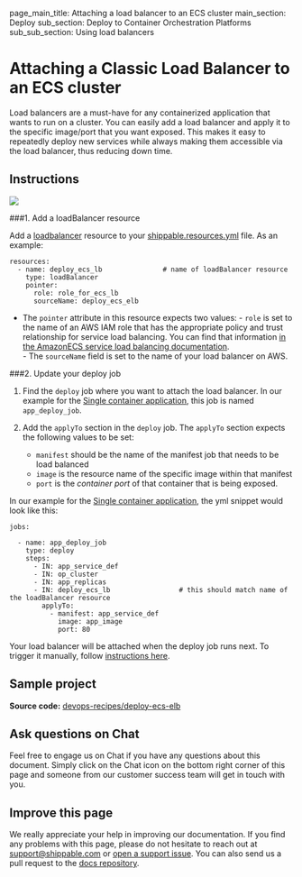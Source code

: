 page_main_title: Attaching a load balancer to an ECS cluster
main_section: Deploy
sub_section: Deploy to Container Orchestration Platforms
sub_sub_section: Using load balancers

# Attaching a Classic Load Balancer to an ECS cluster

Load balancers are a must-have for any containerized application that wants to run on a cluster.
You can easily add a load balancer and apply it to the specific image/port that you want exposed. This makes it easy to repeatedly deploy new services while always making them accessible via the load balancer, thus reducing down time.

## Instructions

<img src="/images/deploy/usecases/deploy_ecs_lb.png"/>

###1. Add a loadBalancer resource

Add a [loadbalancer](/platform/workflow/resource/loadbalancer/#loadbalancer) resource to your [shippable.resources.yml](/platform/tutorial/workflow/shippable-resources-yml/) file. As an example:

```
resources:
  - name: deploy_ecs_lb               # name of loadBalancer resource
    type: loadBalancer                
    pointer:
      role: role_for_ecs_lb
      sourceName: deploy_ecs_elb
```

* The `pointer` attribute in this resource expects two values:
      - `role` is set to the name of an AWS IAM role that has the appropriate policy and trust relationship for service load balancing.  You can find that information [in the AmazonECS service load balancing documentation](http://docs.aws.amazon.com/AmazonECS/latest/developerguide/service-load-balancing.html).  
      - The `sourceName` field is set to the name of your load balancer on AWS.


###2. Update your deploy job

1. Find the `deploy` job where you want to attach the load balancer. In our example for the [Single container application](/deploy/cd_of_single_container_applications_to_orchestration_platforms), this job is named `app_deploy_job`.

2. Add the `applyTo` section in the `deploy` job. The `applyTo` section expects the following values to be set:

      - `manifest` should be the name of the manifest job that needs to be load balanced
      - `image` is the resource name of the specific image within that manifest
      - `port` is the *container port* of that container that is being exposed.

In our example for the [Single container application](/deploy/cd_of_single_container_applications_to_orchestration_platforms), the yml snippet would look like this:

```
jobs:

  - name: app_deploy_job
    type: deploy
    steps:
      - IN: app_service_def
      - IN: op_cluster
      - IN: app_replicas
      - IN: deploy_ecs_lb                 # this should match name of the loadBalancer resource
        applyTo:
          - manifest: app_service_def
            image: app_image
            port: 80
```

Your load balancer will be attached when the deploy job runs next. To trigger it manually, follow [instructions here](/platform/workflow/job/overview/#when-does-a-job-execute).

## Sample project
**Source code:** [devops-recipes/deploy-ecs-elb](https://github.com/devops-recipes/deploy-ecs-lb)

## Ask questions on Chat

Feel free to engage us on Chat if you have any questions about this document. Simply click on the Chat icon on the bottom right corner of this page and someone from our customer success team will get in touch with you.

## Improve this page

We really appreciate your help in improving our documentation. If you find any problems with this page, please do not hesitate to reach out at [support@shippable.com](mailto:support@shippable.com) or [open a support issue](https://www.github.com/Shippable/support/issues). You can also send us a pull request to the [docs repository](https://www.github.com/Shippable/docs).
